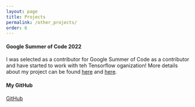 ```yaml
---
layout: page
title: Projects
permalink: /other_projects/
order: 6
---
```

#### **Google Summer of Code 2022**

I was selected as a contributor for Google Summer of Code as a contributor and have started to work with teh Tensorflow oganization! More details about my project can be found [here](https://summerofcode.withgoogle.com/programs/2022/projects/tLgwQubw) and [here](https://summerofcode.withgoogle.com/programs/2022/projects/tLgwQubw).

#### **My GitHub**
[GitHub](https://github.com/Sreyan88)

